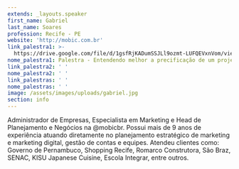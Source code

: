 ```yaml
---
extends: _layouts.speaker
first_name: Gabriel
last_name: Soares
profession: Recife - PE
website: 'http://mobic.com.br'
link_palestra1: >-
  https://drive.google.com/file/d/1gsfRjKADumSSJLl9ozmt-LUFQEVxnVom/view?usp=sharing
nome_palestra1: Palestra - Entendendo melhor a precificação de um projeto
link_palestra2: ' '
nome_palestra2: ' '
link_palestras: ' '
nome_palestras: ' '
image: /assets/images/uploads/gabriel.jpg
section: info
---
```

Administrador de Empresas, Especialista em Marketing e Head de Planejamento e Negócios na @mobicbr. Possui mais de 9 anos de experiência atuando diretamente no planejamento estratégico de marketing e marketing digital, gestão de contas e equipes. Atendeu clientes como: Governo de Pernambuco, Shopping Recife, Romarco Construtora, São Braz, SENAC, KISU Japanese Cuisine, Escola Integrar, entre outros.

